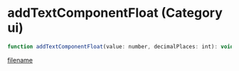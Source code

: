 # addTextComponentFloat (Category ui)

```js
function addTextComponentFloat(value: number, decimalPlaces: int): void
```

[filename](addTextComponentFloat_m.md ':include')